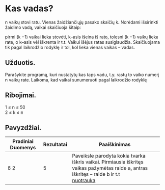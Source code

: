 # Kas vadas?

n vaikų stovi ratu. Vienas žaidžiančiųjų pasako skaičių k. Norėdami išsirinkti žaidimo vadą,
vaikai skaičiuoja šitaip:

pirmi (k −1) vaikai lieka stovėti, k–asis išeina iš rato, tolesni (k −1) vaikų lieka rate, o k–asis
vėl iškrenta ir t.t. Vaikui išėjus ratas susiglaudžia. Skaičiuojama tik pagal laikrodžio rodyklę
ir tol, kol lieka vienas vaikas – vadas.

## Užduotis.
Parašykite programą, kuri nustatytų kas taps vadu, t.y. rastų to vaiko numerį n
vaikų rate. Laikoma, kad vaikai sunumeruoti pagal laikrodžio rodyklę

## Ribojimai.
1 ≤ n ≤ 50 <br>
2 ≤ k ≤ n

## Pavyzdžiai.
| Pradiniai Duomenys | Rezultatai | Paaiškinimas                                                                                                                                            |
|-------------------|------------|---------------------------------------------------------------------------------------------------------------------------------------------------------|
| 6 2               | 5          | Paveiksle parodyta kokia tvarka iškris vaikai. Pirmiausia iškritęs vaikas pažymėtas raide a, antras iškritęs – raide b ir t.t <br> [nuotrauka](img.png) |

